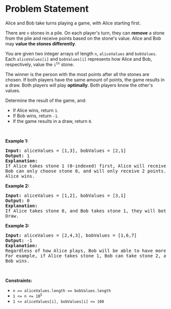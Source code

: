 # Problem Statement

<p>Alice and Bob take turns playing a game, with Alice starting first.</p>

<p>There are <code>n</code> stones in a pile. On each player&#39;s turn, they can <strong>remove</strong> a stone from the pile and receive points based on the stone&#39;s value. Alice and Bob may <strong>value the stones differently</strong>.</p>

<p>You are given two integer arrays of length <code>n</code>, <code>aliceValues</code> and <code>bobValues</code>. Each <code>aliceValues[i]</code> and <code>bobValues[i]</code> represents how Alice and Bob, respectively, value the <code>i<sup>th</sup></code> stone.</p>

<p>The winner is the person with the most points after all the stones are chosen. If both players have the same amount of points, the game results in a draw. Both players will play <strong>optimally</strong>.&nbsp;Both players know the other&#39;s values.</p>

<p>Determine the result of the game, and:</p>

<ul>
	<li>If Alice wins, return <code>1</code>.</li>
	<li>If Bob wins, return <code>-1</code>.</li>
	<li>If the game results in a draw, return <code>0</code>.</li>
</ul>

<p>&nbsp;</p>
<p><strong>Example 1:</strong></p>

<pre>
<strong>Input:</strong> aliceValues = [1,3], bobValues = [2,1]
<strong>Output:</strong> 1
<strong>Explanation:</strong>
If Alice takes stone 1 (0-indexed) first, Alice will receive 3 points.
Bob can only choose stone 0, and will only receive 2 points.
Alice wins.
</pre>

<p><strong>Example 2:</strong></p>

<pre>
<strong>Input:</strong> aliceValues = [1,2], bobValues = [3,1]
<strong>Output:</strong> 0
<strong>Explanation:</strong>
If Alice takes stone 0, and Bob takes stone 1, they will both have 1 point.
Draw.
</pre>

<p><strong>Example 3:</strong></p>

<pre>
<strong>Input:</strong> aliceValues = [2,4,3], bobValues = [1,6,7]
<strong>Output:</strong> -1
<strong>Explanation:</strong>
Regardless of how Alice plays, Bob will be able to have more points than Alice.
For example, if Alice takes stone 1, Bob can take stone 2, and Alice takes stone 0, Alice will have 6 points to Bob&#39;s 7.
Bob wins.
</pre>

<p>&nbsp;</p>
<p><strong>Constraints:</strong></p>

<ul>
	<li><code>n == aliceValues.length == bobValues.length</code></li>
	<li><code>1 &lt;= n &lt;= 10<sup>5</sup></code></li>
	<li><code>1 &lt;= aliceValues[i], bobValues[i] &lt;= 100</code></li>
</ul>
